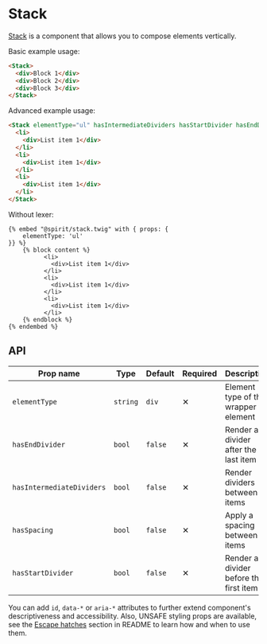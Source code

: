 # Stack

[Stack] is a component that allows you to compose elements vertically.

Basic example usage:

```html
<Stack>
  <div>Block 1</div>
  <div>Block 2</div>
  <div>Block 3</div>
</Stack>
```

Advanced example usage:

```html
<Stack elementType="ul" hasIntermediateDividers hasStartDivider hasEndDivider>
  <li>
    <div>List item 1</div>
  </li>
  <li>
    <div>List item 1</div>
  </li>
  <li>
    <div>List item 1</div>
  </li>
</Stack>
```

Without lexer:

```twig
{% embed "@spirit/stack.twig" with { props: {
    elementType: 'ul'
}} %}
    {% block content %}
          <li>
            <div>List item 1</div>
          </li>
          <li>
            <div>List item 1</div>
          </li>
          <li>
            <div>List item 1</div>
          </li>
    {% endblock %}
{% endembed %}
```

## API

| Prop name                 | Type     | Default | Required | Description                            |
| ------------------------- | -------- | ------- | -------- | -------------------------------------- |
| `elementType`             | `string` | `div`   | ✕        | Element type of the wrapper element    |
| `hasEndDivider`           | `bool`   | `false` | ✕        | Render a divider after the last item   |
| `hasIntermediateDividers` | `bool`   | `false` | ✕        | Render dividers between items          |
| `hasSpacing`              | `bool`   | `false` | ✕        | Apply a spacing between items          |
| `hasStartDivider`         | `bool`   | `false` | ✕        | Render a divider before the first item |

You can add `id`, `data-*` or `aria-*` attributes to further extend component's
descriptiveness and accessibility. Also, UNSAFE styling props are available,
see the [Escape hatches][escape-hatches] section in README to learn how and when to use them.

[stack]: https://github.com/lmc-eu/spirit-design-system/tree/main/packages/web/src/scss/components/Stack
[escape-hatches]: https://github.com/lmc-eu/spirit-design-system/tree/main/packages/web-twig/README.md#escape-hatches
